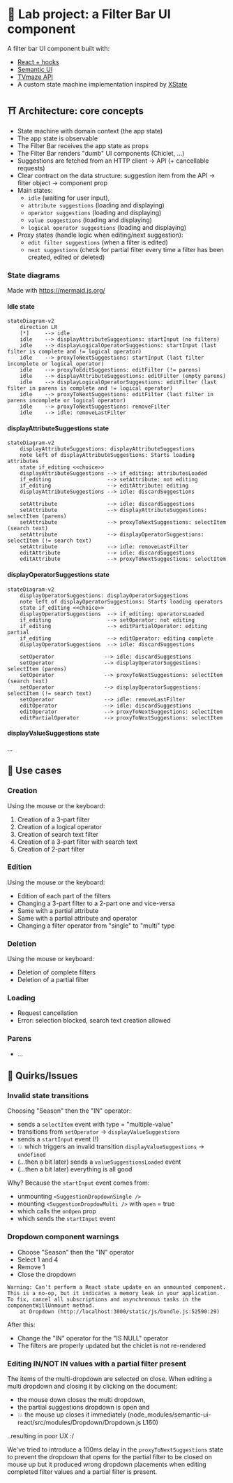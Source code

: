 # 🧪 Lab project: a Filter Bar UI component

A filter bar UI component built with:

- [React + hooks](https://reactjs.org/)
- [Semantic UI](https://react.semantic-ui.com/)
- [TVmaze API](https://www.tvmaze.com/api)
- A custom state machine implementation inspired by [XState](https://xstate.js.org/)

## ⛩️ Architecture: core concepts

- State machine with domain context (the app state)
- The app state is observable
- The Filter Bar receives the app state as props
- The Filter Bar renders "dumb" UI components (Chiclet, ...)
- Suggestions are fetched from an HTTP client → API (+ cancellable requests)
- Clear contract on the data structure: suggestion item from the API → filter object → component prop
- Main states:
  - `idle` (waiting for user input),
  - `attribute suggestions` (loading and displaying)
  - `operator suggestions` (loading and displaying)
  - `value suggestions` (loading and displaying)
  - `logical operator suggestions` (loading and displaying)
- Proxy states (handle logic when editing/next suggestion):
  - `edit filter suggestions` (when a filter is edited)
  - `next suggestions` (check for partial filter every time a filter has been created, edited or deleted)

### State diagrams

Made with https://mermaid.js.org/

#### Idle state

```mermaid
stateDiagram-v2
    direction LR
    [*]     --> idle
    idle    --> displayAttributeSuggestions: startInput (no filters)
    idle    --> displayLogicalOperatorSuggestions: startInput (last filter is complete and != logical operator)
    idle    --> proxyToNextSuggestions: startInput (last filter incomplete or logical operator)
    idle    --> proxyToEditSuggestions: editFilter (!= parens)
    idle    --> displayAttributeSuggestions: editFilter (empty parens)
    idle    --> displayLogicalOperatorSuggestions: editFilter (last filter in parens is complete and != logical operator)
    idle    --> proxyToNextSuggestions: editFilter (last filter in parens incomplete or logical operator)
    idle    --> proxyToNextSuggestions: removeFilter
    idle    --> idle: removeLastFilter
```

#### displayAttributeSuggestions state

```mermaid
stateDiagram-v2
    displayAttributeSuggestions: displayAttributeSuggestions
    note left of displayAttributeSuggestions: Starts loading attributes
    state if_editing <<choice>>
    displayAttributeSuggestions --> if_editing: attributesLoaded
    if_editing                  --> setAttribute: not editing
    if_editing                  --> editAttribute: editing
    displayAttributeSuggestions --> idle: discardSuggestions

    setAttribute                --> idle: discardSuggestions
    setAttribute                --> displayAttributeSuggestions: selectItem (parens)
    setAttribute                --> proxyToNextSuggestions: selectItem (search text)
    setAttribute                --> displayOperatorSuggestions: selectItem (!= search text)
    setAttribute                --> idle: removeLastFilter
    editAttribute               --> idle: discardSuggestions
    editAttribute               --> proxyToNextSuggestions: selectItem
```

#### displayOperatorSuggestions state

```mermaid
stateDiagram-v2
    displayOperatorSuggestions: displayOperatorSuggestions
    note left of displayOperatorSuggestions: Starts loading operators
    state if_editing <<choice>>
    displayOperatorSuggestions  --> if_editing: operatorsLoaded
    if_editing                  --> setOperator: not editing
    if_editing                  --> editPartialOperator: editing partial
    if_editing                  --> editOperator: editing complete
    displayOperatorSuggestions  --> idle: discardSuggestions

    setOperator                --> idle: discardSuggestions
    setOperator                --> displayOperatorSuggestions: selectItem (parens)
    setOperator                --> proxyToNextSuggestions: selectItem (search text)
    setOperator                --> displayOperatorSuggestions: selectItem (!= search text)
    setOperator                --> idle: removeLastFilter
    editOperator               --> idle: discardSuggestions
    editOperator               --> proxyToNextSuggestions: selectItem
    editPartialOperator        --> proxyToNextSuggestions: selectItem
```

#### displayValueSuggestions state

...

## 📗 Use cases

### Creation

Using the mouse or the keyboard:

1. Creation of a 3-part filter
2. Creation of a logical operator
3. Creation of search text filter
4. Creation of a 3-part filter with search text
5. Creation of 2-part filter

### Edition

Using the mouse or the keyboard:

- Edition of each part of the filters
- Changing a 3-part filter to a 2-part one and vice-versa
- Same with a partial attribute
- Same with a partial attribute and operator
- Changing a filter operator from "single" to "multi" type

### Deletion

Using the mouse or keyboard:

- Deletion of complete filters
- Deletion of a partial filter

### Loading

- Request cancellation
- Error: selection blocked, search text creation allowed

### Parens

- ...

## 🙈 Quirks/Issues

### Invalid state transitions

Choosing "Season" then the "IN" operator:

- sends a `selectItem` event with type = "multiple-value"
- transitions from `setOperator` → `displayValueSuggestions`
- sends a `startInput` event (!)
- 💥 which triggers an invalid transition `displayValueSuggestions` → `undefined`
- (...then a bit later) sends a `valueSuggestionsLoaded` event
- (...then a bit later) everything is all good

Why? Because the `startInput` event comes from:

- unmounting `<SuggestionDropdownSingle />`
- mounting `<SuggestionDropdowMulti />` with `open` = true
- which calls the `onOpen` prop
- which sends the `startInput` event

### Dropdown component warnings

- Choose "Season" then the "IN" operator
- Select 1 and 4
- Remove 1
- Close the dropdown

```text
Warning: Can't perform a React state update on an unmounted component. This is a no-op, but it indicates a memory leak in your application. To fix, cancel all subscriptions and asynchronous tasks in the componentWillUnmount method.
    at Dropdown (http://localhost:3000/static/js/bundle.js:52590:29)
```

After this:

- Change the "IN" operator for the "IS NULL" operator
- The filters are properly updated but the chiclet is not re-rendered

### Editing IN/NOT IN values with a partial filter present

The items of the multi-dropdown are selected on close.
When editing a multi dropdown and closing it by clicking on the document:

- the mouse down closes the multi dropdown,
- the partial suggestions dropdown is open and
- 💥 the mouse up closes it immediately (node_modules/semantic-ui-react/src/modules/Dropdown/Dropdown.js L160)

..resulting in poor UX :/

We've tried to introduce a 100ms delay in the `proxyToNextSuggestions` state to prevent the
dropdown that opens for the partial filter to be closed on mouse up but it produced wrong dropdown
placements when editing completed filter values and a partial filter is present.
